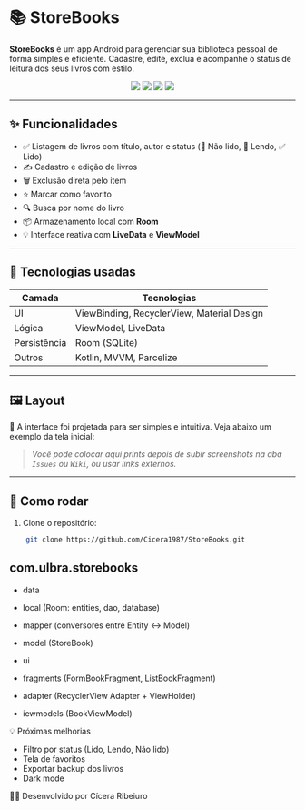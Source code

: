 # 📚 StoreBooks

**StoreBooks** é um app Android para gerenciar sua biblioteca pessoal de forma simples e eficiente. Cadastre, edite, exclua e acompanhe o status de leitura dos seus livros com estilo.

<div align="center">
  <img src="https://img.shields.io/badge/Kotlin-1.9-blueviolet?logo=kotlin" />
  <img src="https://img.shields.io/badge/MVVM-Architecture-blue" />
  <img src="https://img.shields.io/badge/Room-Database-green" />
  <img src="https://img.shields.io/badge/ViewBinding-enabled-brightgreen" />
</div>

---

## ✨ Funcionalidades

- ✅ Listagem de livros com título, autor e status (📕 Não lido, 📖 Lendo, ✅ Lido)
- ✍️ Cadastro e edição de livros
- 🗑️ Exclusão direta pelo item
- ⭐ Marcar como favorito
- 🔍 Busca por nome do livro
- 📦 Armazenamento local com **Room**
- 💡 Interface reativa com **LiveData** e **ViewModel**

---

## 🧱 Tecnologias usadas

| Camada | Tecnologias |
|-------|-------------|
| UI    | ViewBinding, RecyclerView, Material Design |
| Lógica | ViewModel, LiveData |
| Persistência | Room (SQLite) |
| Outros | Kotlin, MVVM, Parcelize |

---

## 🖼️ Layout

📱 A interface foi projetada para ser simples e intuitiva. Veja abaixo um exemplo da tela inicial:

> _Você pode colocar aqui prints depois de subir screenshots na aba `Issues` ou `Wiki`, ou usar links externos._

---

## 🚀 Como rodar

1. Clone o repositório:
  ```bash
      git clone https://github.com/Cicera1987/StoreBooks.git
  ````


## com.ulbra.storebooks
- data
-  local (Room: entities, dao, database)
-  mapper (conversores entre Entity <-> Model)
-  model (StoreBook)

- ui
-  fragments (FormBookFragment, ListBookFragment)
-  adapter (RecyclerView Adapter + ViewHolder)
-  iewmodels (BookViewModel)


💡 Próximas melhorias
- Filtro por status (Lido, Lendo, Não lido)
-  Tela de favoritos
- Exportar backup dos livros
- Dark mode

👩‍💻 Desenvolvido por
Cícera Ribeiuro
